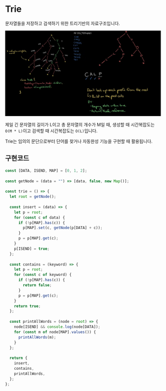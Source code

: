 # Trie

문자열들을 저장하고 검색하기 위한 트리기반의 자료구조입니다.

![Trie](../image/trie.png)

제일 긴 문자열의 길이가 L이고 총 문자열의 개수가 M일 때, 생성할 때 시간복잡도는 `O(M * L)`이고 검색할 때 시간복잡도는 `O(L)`입니다.

Trie는 임의의 문단으로부터 단어를 찾거나 자동완성 기능을 구현할 때 활용됩니다.

## 구현코드

```js
const [DATA, ISEND, MAP] = [0, 1, 2];

const getNode = (data = "") => [data, false, new Map()];

const trie = () => {
  let root = getNode();

  const insert = (data) => {
    let p = root;
    for (const c of data) {
      if (!p[MAP].has(c)) {
        p[MAP].set(c, getNode(p[DATA] + c));
      }
      p = p[MAP].get(c);
    }
    p[ISEND] = true;
  };

  const contains = (keyword) => {
    let p = root;
    for (const c of keyword) {
      if (!p[MAP].has(c)) {
        return false;
      }
      p = p[MAP].get(c);
    }
    return true;
  };

  const printAllWords = (node = root) => {
    node[ISEND] && console.log(node[DATA]);
    for (const m of node[MAP].values()) {
      printAllWords(m);
    }
  };

  return {
    insert,
    contains,
    printAllWords,
  };
};
```
